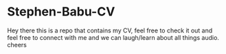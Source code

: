 # Stephen-Babu-CV
Hey there this is a repo that contains my CV, feel free to check it out and feel free to connect with me and we can laugh/learn about all things audio. cheers
